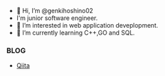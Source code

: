 - 👋 Hi, I’m @genkihoshino02 
- I'm junior software engineer. 
- 👀 I’m interested in web application deveplopment.
- 🌱 I’m currently learning C++,GO and SQL. 

### BLOG
- [Qiita](https://qiita.com/styu214)

<!---
genkihoshino02/genkihoshino02 is a ✨ special ✨ repository because its `README.md` (this file) appears on your GitHub profile.
You can click the Preview link to take a look at your changes.
--->
